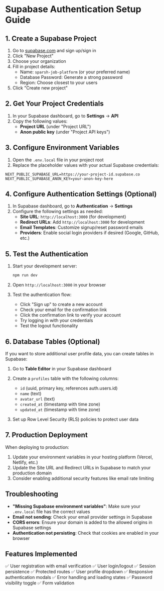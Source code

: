 # Supabase Authentication Setup Guide

## 1. Create a Supabase Project

1. Go to [supabase.com](https://supabase.com) and sign up/sign in
2. Click "New Project"
3. Choose your organization
4. Fill in project details:
   - Name: `sparsh-job-platform` (or your preferred name)
   - Database Password: Generate a strong password
   - Region: Choose closest to your users
5. Click "Create new project"

## 2. Get Your Project Credentials

1. In your Supabase dashboard, go to **Settings** → **API**
2. Copy the following values:
   - **Project URL** (under "Project URL")
   - **Anon public key** (under "Project API keys")

## 3. Configure Environment Variables

1. Open the `.env.local` file in your project root
2. Replace the placeholder values with your actual Supabase credentials:

```env
NEXT_PUBLIC_SUPABASE_URL=https://your-project-id.supabase.co
NEXT_PUBLIC_SUPABASE_ANON_KEY=your-anon-key-here
```

## 4. Configure Authentication Settings (Optional)

1. In Supabase dashboard, go to **Authentication** → **Settings**
2. Configure the following settings as needed:
   - **Site URL**: `http://localhost:3000` (for development)
   - **Redirect URLs**: Add `http://localhost:3000` for development
   - **Email Templates**: Customize signup/reset password emails
   - **Providers**: Enable social login providers if desired (Google, GitHub, etc.)

## 5. Test the Authentication

1. Start your development server:
   ```bash
   npm run dev
   ```

2. Open `http://localhost:3000` in your browser

3. Test the authentication flow:
   - Click "Sign up" to create a new account
   - Check your email for the confirmation link
   - Click the confirmation link to verify your account
   - Try logging in with your credentials
   - Test the logout functionality

## 6. Database Tables (Optional)

If you want to store additional user profile data, you can create tables in Supabase:

1. Go to **Table Editor** in your Supabase dashboard
2. Create a `profiles` table with the following columns:
   - `id` (uuid, primary key, references auth.users.id)
   - `name` (text)
   - `avatar_url` (text)
   - `created_at` (timestamp with time zone)
   - `updated_at` (timestamp with time zone)

3. Set up Row Level Security (RLS) policies to protect user data

## 7. Production Deployment

When deploying to production:

1. Update your environment variables in your hosting platform (Vercel, Netlify, etc.)
2. Update the Site URL and Redirect URLs in Supabase to match your production domain
3. Consider enabling additional security features like email rate limiting

## Troubleshooting

- **"Missing Supabase environment variables"**: Make sure your `.env.local` file has the correct values
- **Email not sending**: Check your email provider settings in Supabase
- **CORS errors**: Ensure your domain is added to the allowed origins in Supabase settings
- **Authentication not persisting**: Check that cookies are enabled in your browser

## Features Implemented

✅ User registration with email verification
✅ User login/logout
✅ Session persistence
✅ Protected routes
✅ User profile dropdown
✅ Responsive authentication modals
✅ Error handling and loading states
✅ Password visibility toggle
✅ Form validation
